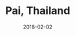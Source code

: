 ---
title: Pai, Thailand
date: 2018-02-02
countries:
  - Thailand
resources:
  - src: DSCF0732.jpg
    params: 
      weight: 0
  - src: DSCF0816.jpg
    params: 
      weight: 1
  - src: DSCF0798.jpg
    params: 
      weight: 2
  - src: DSCF0817.jpg
    params: 
      weight: 3
  - src: DSCF0013.jpg
    params: 
      weight: 4
  - src: DSCF0016.jpg
    params: 
      weight: 5
  - src: DSCF0076.jpg
    params: 
      weight: 6
  - src: DSCF0126.jpg
    params: 
      weight: 7
  - src: DSCF0279.jpg
    params: 
      weight: 8
  - src: DSCF0580.jpg
    params: 
      weight: 9
  - src: DSCF0586.jpg
    params: 
      weight: 10
  - src: DSCF0601.jpg
    params: 
      weight: 11
  - src: DSCF0632.jpg
    params: 
      weight: 12
  - src: DSCF0661.jpg
    params: 
      weight: 13
  - src: DSCF0672.jpg
    params: 
      weight: 14
  - src: DSCF0683.jpg
    params: 
      weight: 15
  - src: DSCF0693.jpg
    params: 
      weight: 16
  - src: feature.jpg
    params: 
      weight: 17
---